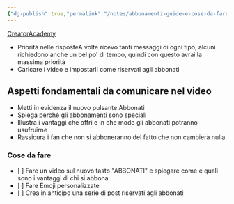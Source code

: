 ```yaml
---
{"dg-publish":true,"permalink":"/notes/abbonamenti-guide-e-cose-da-fare-2020/"}
---
```




[CreatorAcademy](https://creatoracademy.youtube.com/page/course/channel-memberships?cid=monetization-options#strategies-zippy-link-6)

-   Priorità nelle risposteA volte ricevo tanti messaggi di ogni tipo, alcuni richiedono anche un bel po' di tempo, quindi con questo avrai la massima priorità
-   Caricare i video e impostarli come riservati agli abbonati

## **Aspetti fondamentali da comunicare nel video**

-   Metti in evidenza il nuovo pulsante Abbonati
-   Spiega perché gli abbonamenti sono speciali
-   Illustra i vantaggi che offri e in che modo gli abbonati potranno usufruirne
-   Rassicura i fan che non si abboneranno del fatto che non cambierà nulla

### Cose da fare

-   \[ \] Fare un video sul nuovo tasto "ABBONATI" e spiegare come e quali sono i vantaggi di chi si abbona
-   \[ \] Fare Emoji personalizzate
-   \[ \] Crea in anticipo una serie di post riservati agli abbonati